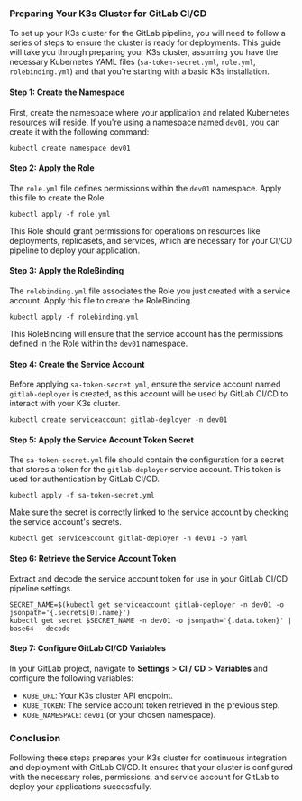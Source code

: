 ### Preparing Your K3s Cluster for GitLab CI/CD

To set up your K3s cluster for the GitLab pipeline, you will need to follow a series of steps to ensure the cluster is ready for deployments. This guide will take you through preparing your K3s cluster, assuming you have the necessary Kubernetes YAML files (`sa-token-secret.yml`, `role.yml`, `rolebinding.yml`) and that you're starting with a basic K3s installation.

#### Step 1: Create the Namespace

First, create the namespace where your application and related Kubernetes resources will reside. If you're using a namespace named `dev01`, you can create it with the following command:

```shell
kubectl create namespace dev01
```

#### Step 2: Apply the Role

The `role.yml` file defines permissions within the `dev01` namespace. Apply this file to create the Role.

```shell
kubectl apply -f role.yml
```

This Role should grant permissions for operations on resources like deployments, replicasets, and services, which are necessary for your CI/CD pipeline to deploy your application.

#### Step 3: Apply the RoleBinding

The `rolebinding.yml` file associates the Role you just created with a service account. Apply this file to create the RoleBinding.

```shell
kubectl apply -f rolebinding.yml
```

This RoleBinding will ensure that the service account has the permissions defined in the Role within the `dev01` namespace.

#### Step 4: Create the Service Account

Before applying `sa-token-secret.yml`, ensure the service account named `gitlab-deployer` is created, as this account will be used by GitLab CI/CD to interact with your K3s cluster.

```shell
kubectl create serviceaccount gitlab-deployer -n dev01
```

#### Step 5: Apply the Service Account Token Secret

The `sa-token-secret.yml` file should contain the configuration for a secret that stores a token for the `gitlab-deployer` service account. This token is used for authentication by GitLab CI/CD.

```shell
kubectl apply -f sa-token-secret.yml
```

Make sure the secret is correctly linked to the service account by checking the service account's secrets.

```shell
kubectl get serviceaccount gitlab-deployer -n dev01 -o yaml
```

#### Step 6: Retrieve the Service Account Token

Extract and decode the service account token for use in your GitLab CI/CD pipeline settings.

```shell
SECRET_NAME=$(kubectl get serviceaccount gitlab-deployer -n dev01 -o jsonpath='{.secrets[0].name}')
kubectl get secret $SECRET_NAME -n dev01 -o jsonpath='{.data.token}' | base64 --decode
```

#### Step 7: Configure GitLab CI/CD Variables

In your GitLab project, navigate to **Settings** > **CI / CD** > **Variables** and configure the following variables:

- `KUBE_URL`: Your K3s cluster API endpoint.
- `KUBE_TOKEN`: The service account token retrieved in the previous step.
- `KUBE_NAMESPACE`: `dev01` (or your chosen namespace).


### Conclusion

Following these steps prepares your K3s cluster for continuous integration and deployment with GitLab CI/CD. It ensures that your cluster is configured with the necessary roles, permissions, and service account for GitLab to deploy your applications successfully.
